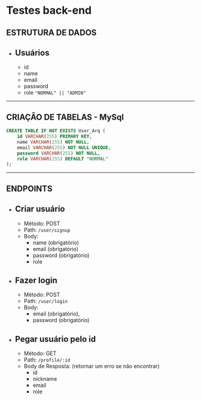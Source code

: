 # Testes back-end

## ESTRUTURA DE DADOS  
  
* ## Usuários
  * id
  * name
  * email
  * password
  * role `"NORMAL" || "ADMIN"`
---

## CRIAÇÃO DE TABELAS - MySql

```sql
CREATE TABLE IF NOT EXISTS User_Arq (
    id VARCHAR(255) PRIMARY KEY,
    name VARCHAR(255) NOT NULL,
    email VARCHAR(255) NOT NULL UNIQUE,
    password VARCHAR(255) NOT NULL,
    role VARCHAR(255) DEFAULT "NORMAL"
);
```
---

## ENDPOINTS 

* ## Criar usuário
  * Método: POST
  * Path: `/user/signup`
  * Body:
    * name (obrigatório)
    * email (obrigatório)
    * password (obrigatório)
    * role

* ## Fazer login
  * Método: POST
  * Path: `/user/login`
  * Body:
    * email (obrigatório),
    * password (obrigatório)

* ## Pegar usuário pelo id
  * Método: GET
  * Path: `/profile/:id`
  * Body de Resposta: (retornar um erro se não encontrar)
    * id
    * nickname
    * email
    * role